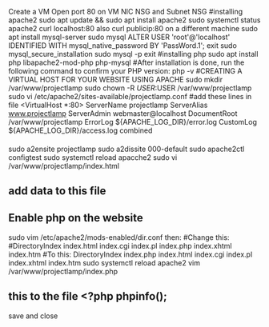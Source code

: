 Create a VM
Open port 80 on VM NIC NSG and Subnet NSG
#installing apache2
sudo apt update && sudo apt install apache2
sudo systemctl status apache2
curl localhost:80 also curl publicip:80 on a different machine
sudo apt install mysql-server
sudo mysql
ALTER USER 'root'@'localhost' IDENTIFIED WITH mysql_native_password BY 'PassWord.1';
exit
sudo mysql_secure_installation
sudo mysql -p
exit
#installing php
sudo apt install php libapache2-mod-php php-mysql
#After installation is done, run the following command to confirm your PHP version: php -v
#CREATING A VIRTUAL HOST FOR YOUR WEBSITE USING APACHE
sudo mkdir /var/www/projectlamp
sudo chown -R $USER:$USER /var/www/projectlamp
sudo vi /etc/apache2/sites-available/projectlamp.conf
#add these lines in file
<VirtualHost *:80> 
    ServerName projectlamp 
    ServerAlias www.projectlamp 
    ServerAdmin webmaster@localhost 
    DocumentRoot /var/www/projectlamp 
    ErrorLog ${APACHE_LOG_DIR}/error.log 
    CustomLog ${APACHE_LOG_DIR}/access.log combined
</VirtualHost>
####
sudo a2ensite p<F12>rojectlamp
sudo a2dissite 000-default
sudo apache2ctl configtest
sudo systemctl reload apacche2
sudo vi /var/www/projectlamp/index.html
## add data to this file
## Enable php on the website
sudo vim /etc/apache2/mods-enabled/dir.conf then: #Change this: #DirectoryIndex index.html index.cgi index.pl index.php index.xhtml index.htm #To this: DirectoryIndex index.php index.html index.cgi index.pl index.xhtml index.htm
sudo systemctl reload apache2
vim /var/www/projectlamp/index.php
## this to the file <?php phpinfo();
save and close

